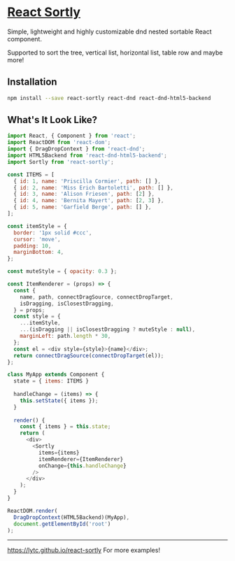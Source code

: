 # [React Sortly](https://lytc.github.io/react-sortly)
Simple, lightweight and highly customizable dnd nested sortable React component.

Supported to sort the tree, vertical list, horizontal list, table row and maybe more!

## Installation
```bash
npm install --save react-sortly react-dnd react-dnd-html5-backend
```
## What's It Look Like?
```js
import React, { Component } from 'react';
import ReactDOM from 'react-dom';
import { DragDropContext } from 'react-dnd';
import HTML5Backend from 'react-dnd-html5-backend';
import Sortly from 'react-sortly';

const ITEMS = [
  { id: 1, name: 'Priscilla Cormier', path: [] },
  { id: 2, name: 'Miss Erich Bartoletti', path: [] },
  { id: 3, name: 'Alison Friesen', path: [2] },
  { id: 4, name: 'Bernita Mayert', path: [2, 3] },
  { id: 5, name: 'Garfield Berge', path: [] },
];

const itemStyle = {
  border: '1px solid #ccc',
  cursor: 'move',
  padding: 10,
  marginBottom: 4,
};

const muteStyle = { opacity: 0.3 };

const ItemRenderer = (props) => {
  const {
    name, path, connectDragSource, connectDropTarget, 
    isDragging, isClosestDragging,
  } = props;
  const style = {
    ...itemStyle,
    ...(isDragging || isClosestDragging ? muteStyle : null),
    marginLeft: path.length * 30,
  };
  const el = <div style={style}>{name}</div>;
  return connectDragSource(connectDropTarget(el));
};

class MyApp extends Component {
  state = { items: ITEMS }
  
  handleChange = (items) => {
    this.setState({ items });
  }
  
  render() {
    const { items } = this.state;
    return (
      <div>
        <Sortly 
          items={items} 
          itemRenderer={ItemRenderer}
          onChange={this.handleChange}
        />
      </div>
    );
  }
}

ReactDOM.render(
  DragDropContext(HTML5Backend)(MyApp),
  document.getElementById('root')
);
```
---
https://lytc.github.io/react-sortly For more examples!
